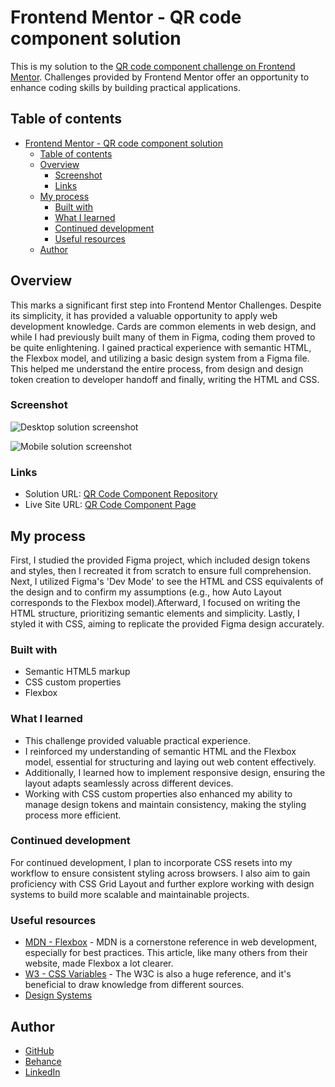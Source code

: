 # Frontend Mentor - QR code component solution

This is my solution to the [QR code component challenge on Frontend Mentor](https://www.frontendmentor.io/challenges/qr-code-component-iux_sIO_H). Challenges provided by Frontend Mentor offer an opportunity to enhance coding skills by building practical applications. 

## Table of contents

- [Frontend Mentor - QR code component solution](#frontend-mentor---qr-code-component-solution)
  - [Table of contents](#table-of-contents)
  - [Overview](#overview)
    - [Screenshot](#screenshot)
    - [Links](#links)
  - [My process](#my-process)
    - [Built with](#built-with)
    - [What I learned](#what-i-learned)
    - [Continued development](#continued-development)
    - [Useful resources](#useful-resources)
  - [Author](#author)

## Overview

This marks a significant first step into Frontend Mentor Challenges. Despite its simplicity, it has provided a valuable opportunity to apply web development knowledge. Cards are common elements in web design, and while I had previously built many of them in Figma, coding them proved to be quite enlightening.
I gained practical experience with semantic HTML, the Flexbox model, and utilizing a basic design system from a Figma file. This helped me understand the entire process, from design and design token creation to developer handoff and finally, writing the HTML and CSS.

### Screenshot

![Desktop solution screenshot](./screenshots-solution/desktop-solution.jpg)

![Mobile solution screenshot](./screenshots-solution/mobile-solution.jpg)

### Links

- Solution URL: [QR Code Component Repository](https://github.com/victorudesa/frontend-mentor-challenges/tree/main/qr-code-component)
- Live Site URL: [QR Code Component Page](https://victorudesa.github.io/frontend-mentor-challenges/qr-code-component/)

## My process

First, I studied the provided Figma project, which included design tokens and styles, then I recreated it from scratch to ensure full comprehension.
Next, I utilized Figma's 'Dev Mode' to see the HTML and CSS equivalents of the design and to confirm my assumptions (e.g., how Auto Layout corresponds to the Flexbox model).Afterward, I focused on writing the HTML structure, prioritizing semantic elements and simplicity.
Lastly, I styled it with CSS, aiming to replicate the provided Figma design accurately.

### Built with

- Semantic HTML5 markup
- CSS custom properties
- Flexbox

### What I learned

* This challenge provided valuable practical experience.
* I reinforced my understanding of semantic HTML and the Flexbox model, essential for structuring and laying out web content effectively.
* Additionally, I learned how to implement responsive design, ensuring the layout adapts seamlessly across different devices.
* Working with CSS custom properties also enhanced my ability to manage design tokens and maintain consistency, making the styling process more efficient.

### Continued development

For continued development, I plan to incorporate CSS resets into my workflow to ensure consistent styling across browsers. I also aim to gain proficiency with CSS Grid Layout and further explore working with design systems to build more scalable and maintainable projects.

### Useful resources

- [MDN - Flexbox](https://developer.mozilla.org/en-US/docs/Learn_web_development/Core/CSS_layout/Flexbox) - MDN is a cornerstone reference in web development, especially for best practices. This article, like many others from their website, made Flexbox a lot clearer.
- [W3 - CSS Variables](https://www.w3schools.com/css/css3_variables.asp) - The W3C is also a huge reference, and it's beneficial to draw knowledge from different sources.
- [Design Systems](https://www.designsystems.com/)

## Author

- [GitHub](https://github.com/victorudesa)
- [Behance](https://www.behance.net/victorurdesa)
- [LinkedIn](https://www.linkedin.com/in/victorudesa/)
